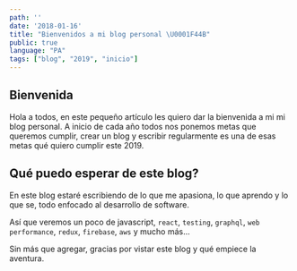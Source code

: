 ```yaml
---
path: ''
date: '2018-01-16'
title: "Bienvenidos a mi blog personal \U0001F44B"
public: true
language: "PA"
tags: ["blog", "2019", "inicio"]
---
```

## Bienvenida

Hola a todos, en este pequeño artículo les quiero dar la bienvenida a mi mi blog personal.
A inicio de cada año todos nos ponemos metas que queremos cumplir, crear un blog y escribir regularmente es una de esas metas qué quiero cumplir este 2019.

## Qué puedo esperar de este blog?

En este blog estaré escribiendo de lo que me apasiona, lo que aprendo y lo que se, todo enfocado al desarrollo de software.

Así que veremos un poco de javascript, `react`, `testing`, `graphql`, `web performance`, `redux`, `firebase`, `aws` y mucho más…

Sin más que agregar, gracias por vistar este blog y qué empiece la aventura.
